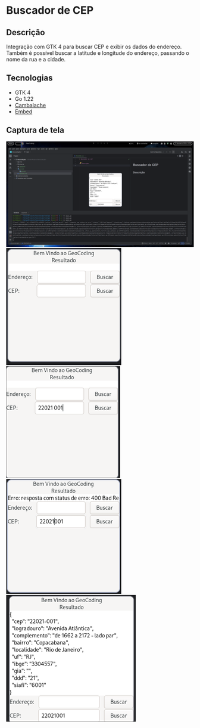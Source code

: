 # Buscador de CEP

## Descrição
Integração com GTK 4 para buscar CEP e exibir os dados do endereço. Também é possível buscar a latitude e longitude do endereço, passando o nome da rua e a cidade.

## Tecnologias
- GTK 4
- Go 1.22
- [Cambalache](https://flathub.org/apps/ar.xjuan.Cambalache)
- [Embed](https://pkg.go.dev/embed)

## Captura de tela
![](art/2024-02-15-195039_hyprshot.png)
![](art/2024-02-15-194834_hyprshot.png)
![](art/2024-02-15-194920_hyprshot.png)
![](art/2024-02-15-194938_hyprshot.png)
![](art/2024-02-15-195021_hyprshot.png)